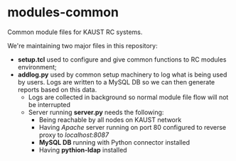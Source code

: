 # modules-common
Common module files for KAUST RC systems.

We're maintaining two major files in this repository:

* **setup.tcl** used to configure and give common functions to RC modules environment;
* **addlog.py** used by common setup machinery to log what is being used by users. Logs are written to a MySQL DB so we can then generate reports based on this data.
  * Logs are collected in background so normal module file flow will not be interrupted
  * Server running **server.py** needs the following:
    * Being reachable by all nodes on KAUST network
    * Having _Apache_ server running on port 80 configured to reverse proxy to _localhost:8087_
    * **MySQL DB** running with Python connector installed
    * Having **pythion-ldap** installed
